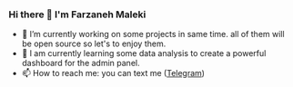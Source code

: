 ### Hi there 👋 I'm Farzaneh Maleki

<!--
**farzanemaleki/farzanemaleki** is a ✨ _special_ ✨ repository because its `README.md` (this file) appears on your GitHub profile.

Here are some ideas to get you started:
-->

- 🔭 I’m currently working on some projects in same time. all of them will be open source so let's to enjoy them.
- 🌱 I am currently learning some data analysis to create a powerful dashboard for the admin panel.
- 📫 How to reach me: you can text me ([Telegram](https://t.me/Regulus_programmer/))

